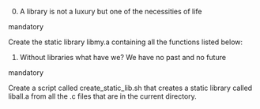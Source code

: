 0. A library is not a luxury but one of the necessities of life

mandatory

Create the static library libmy.a containing all the functions listed below:
1. Without libraries what have we? We have no past and no future

mandatory

Create a script called create_static_lib.sh that creates a static library called liball.a from all the .c files that are in the current directory.
